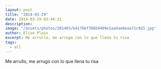 ```yaml
---
layout: post
title: "2014-03-29"
date: 2014-03-29 03:44:31
description: 
image: "/assets/photos/201403/b4176bf396b9409e1aadae8eaa71c9d3.jpg"
author: Elise Plain
excerpt: Me arrullo, me arrugo con lo que llena tu risa
tags: 
  - all
---
```


Me arrullo, me arrugo con lo que llena tu risa
<p></p>
